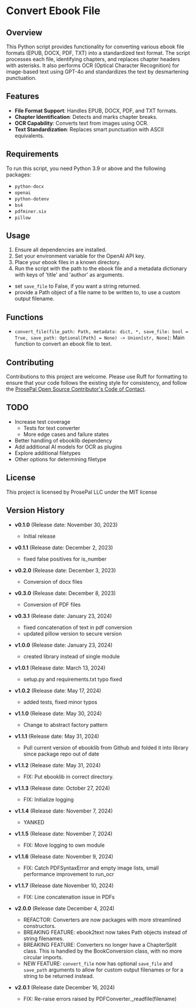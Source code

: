 
# Convert Ebook File

## Overview

This Python script provides functionality for converting various ebook file formats (EPUB, DOCX, PDF, TXT) into a standardized text format. The script processes each file, identifying chapters, and replaces chapter headers with asterisks. It also performs OCR (Optical Character Recognition) for image-based text using GPT-4o and standardizes the text by desmartening punctuation.

## Features

- **File Format Support**: Handles EPUB, DOCX, PDF, and TXT formats.
- **Chapter Identification**: Detects and marks chapter breaks.
- **OCR Capability**: Converts text from images using OCR.
- **Text Standardization**: Replaces smart punctuation with ASCII equivalents.

## Requirements

To run this script, you need Python 3.9 or above and the following packages:

- `python-docx`
- `openai`
- `python-dotenv`
- `bs4`
- `pdfminer.six`
- `pillow`

## Usage

1. Ensure all dependencies are installed.
2. Set your environment variable for the OpenAI API key.
3. Place your ebook files in a known directory.
4. Run the script with the path to the ebook file and a metadata dictionary with keys of 'title' and 'author' as arguments.

- set `save_file` to False, if you want a string returned.
- provide a Path object of a file name to be written to, to use a custom output filename.

## Functions

- `convert_file(file_path: Path, metadata: dict, *, save_file: bool = True, save_path: Optional[Path] = None) -> Union[str, None]`: Main function to convert an ebook file to text.

## Contributing

Contributions to this project are welcome. Please use Ruff for formatting to ensure that your code follows the existing style for consistency, and follow the [ProsePal Open Source Contributor's Code of Contact](https://github.com/ashrobertsdragon/Ebook-conversion-to-Text-for-Machine-Learning/blob/main/prosepal-contributors-code-of-conduct.md).

## TODO

- Increase test coverage
  - Tests for text converter
  - More edge cases and failure states
- Better handling of ebooklib dependency
- Add additional AI models for OCR as plugins
- Explore additional filetypes
- Other options for determining filetype

## License

This project is licensed by ProsePal LLC under the MIT license

## Version History

- **v0.1.0** (Release date: November 30, 2023)
  - Initial release

- **v0.1.1** (Release date: December 2, 2023)
  - fixed false positives for is_number

- **v0.2.0** (Release date: December 3, 2023)
  - Conversion of docx files

- **v0.3.0** (Release date: December 8, 2023)
  - Conversion of PDF files

- **v0.3.1** (Release date: January 23, 2024)
  - fixed concatenation of text in pdf conversion
  - updated pillow version to secure version

- **v1.0.0** (Release date: January 23, 2024)
  - created library instead of single module

- **v1.0.1** (Release date: March 13, 2024)
  - setup.py and requirements.txt typo fixed

- **v1.0.2** (Release date: May 17, 2024)
  - added tests, fixed minor typos

- **v1.1.0** (Release date: May 30, 2024)
  - Change to abstract factory pattern

- **v1.1.1** (Release date: May 31, 2024)
  - Pull current version of ebooklib from Github and folded it into library since package repo out of date

- **v1.1.2** (Release date: May 31, 2024)
  - FIX: Put ebooklib in correct directory.

- **v1.1.3** (Release date: October 27, 2024)
  - FIX: Initialize logging

- **v1.1.4** (Release date: November 7, 2024)
  - YANKED

- **v1.1.5** (Release date: November 7, 2024)
  - FIX: Move logging to own module

- **v1.1.6** (Release date: November 9, 2024)
  - FIX: Catch PDFSyntaxError and empty image lists, small performance improvement to run_ocr

- **v1.1.7** (Release date November 10, 2024)
  - FIX: Line concatenation issue in PDFs

- **v2.0.0** (Release date December 4, 2024)
  - REFACTOR: Converters are now packages with more streamlined constructors.
  - BREAKING FEATURE: ebook2text now takes Path objects instead of string filenames.
  - BREAKING FEATURE: Converters no longer have a ChapterSplit class. This is handled by the BookConversion class, with no more circular imports.
  - NEW FEATURE: `convert_file` now has optional `save_file` and `save_path` arguments to allow for custom output filenames or for a string to be returned instead.

- **v2.0.1** (Release date December 16, 2024)
  - FIX: Re-raise errors raised by PDFConverter._readfile(filename)
